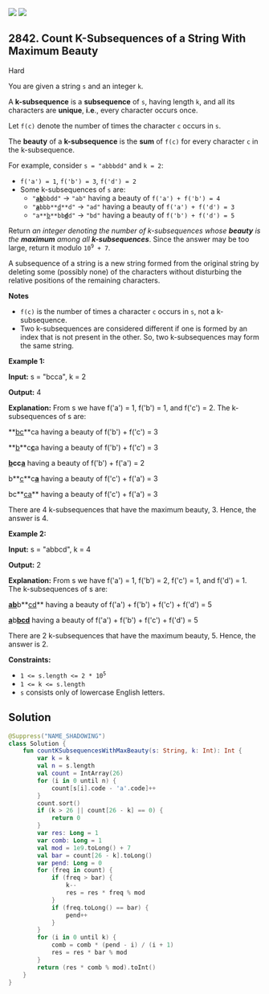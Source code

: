 [![](https://img.shields.io/github/stars/javadev/LeetCode-in-Kotlin?label=Stars&style=flat-square)](https://github.com/javadev/LeetCode-in-Kotlin)
[![](https://img.shields.io/github/forks/javadev/LeetCode-in-Kotlin?label=Fork%20me%20on%20GitHub%20&style=flat-square)](https://github.com/javadev/LeetCode-in-Kotlin/fork)

## 2842\. Count K-Subsequences of a String With Maximum Beauty

Hard

You are given a string `s` and an integer `k`.

A **k-subsequence** is a **subsequence** of `s`, having length `k`, and all its characters are **unique**, **i.e**., every character occurs once.

Let `f(c)` denote the number of times the character `c` occurs in `s`.

The **beauty** of a **k-subsequence** is the **sum** of `f(c)` for every character `c` in the k-subsequence.

For example, consider `s = "abbbdd"` and `k = 2`:

*   `f('a') = 1`, `f('b') = 3`, `f('d') = 2`
*   Some k-subsequences of `s` are:
    *   <code>"<ins>**ab**</ins>bbdd"</code> -> `"ab"` having a beauty of `f('a') + f('b') = 4`
    *   <code>"<ins>**a**</ins>bbb**<ins>d</ins>**d"</code> -> `"ad"` having a beauty of `f('a') + f('d') = 3`
    *   <code>"a**<ins>b</ins>**bb<ins>**d**</ins>d"</code> -> `"bd"` having a beauty of `f('b') + f('d') = 5`

Return _an integer denoting the number of k-subsequences_ _whose **beauty** is the **maximum** among all **k-subsequences**_. Since the answer may be too large, return it modulo <code>10<sup>9</sup> + 7</code>.

A subsequence of a string is a new string formed from the original string by deleting some (possibly none) of the characters without disturbing the relative positions of the remaining characters.

**Notes**

*   `f(c)` is the number of times a character `c` occurs in `s`, not a k-subsequence.
*   Two k-subsequences are considered different if one is formed by an index that is not present in the other. So, two k-subsequences may form the same string.

**Example 1:**

**Input:** s = "bcca", k = 2

**Output:** 4

**Explanation:** From s we have f('a') = 1, f('b') = 1, and f('c') = 2. The k-subsequences of s are: 

**<ins>bc</ins>**ca having a beauty of f('b') + f('c') = 3 

**<ins>b</ins>**c<ins>**c**</ins>a having a beauty of f('b') + f('c') = 3 

**<ins>b</ins>**cc**<ins>a</ins>** having a beauty of f('b') + f('a') = 2 

b**<ins>c</ins>**c<ins>**a**</ins> having a beauty of f('c') + f('a') = 3 

bc**<ins>ca</ins>** having a beauty of f('c') + f('a') = 3 

There are 4 k-subsequences that have the maximum beauty, 3. Hence, the answer is 4.

**Example 2:**

**Input:** s = "abbcd", k = 4

**Output:** 2

**Explanation:** From s we have f('a') = 1, f('b') = 2, f('c') = 1, and f('d') = 1. The k-subsequences of s are: 

<ins>**ab**</ins>b**<ins>cd</ins>** having a beauty of f('a') + f('b') + f('c') + f('d') = 5 

<ins>**a**</ins>b<ins>**bcd**</ins> having a beauty of f('a') + f('b') + f('c') + f('d') = 5 

There are 2 k-subsequences that have the maximum beauty, 5. Hence, the answer is 2.

**Constraints:**

*   <code>1 <= s.length <= 2 * 10<sup>5</sup></code>
*   `1 <= k <= s.length`
*   `s` consists only of lowercase English letters.

## Solution

```kotlin
@Suppress("NAME_SHADOWING")
class Solution {
    fun countKSubsequencesWithMaxBeauty(s: String, k: Int): Int {
        var k = k
        val n = s.length
        val count = IntArray(26)
        for (i in 0 until n) {
            count[s[i].code - 'a'.code]++
        }
        count.sort()
        if (k > 26 || count[26 - k] == 0) {
            return 0
        }
        var res: Long = 1
        var comb: Long = 1
        val mod = 1e9.toLong() + 7
        val bar = count[26 - k].toLong()
        var pend: Long = 0
        for (freq in count) {
            if (freq > bar) {
                k--
                res = res * freq % mod
            }
            if (freq.toLong() == bar) {
                pend++
            }
        }
        for (i in 0 until k) {
            comb = comb * (pend - i) / (i + 1)
            res = res * bar % mod
        }
        return (res * comb % mod).toInt()
    }
}
```